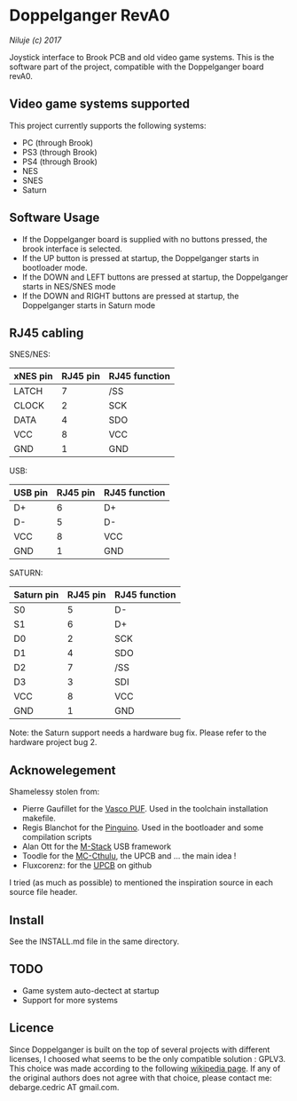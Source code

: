 # Doppelganger RevA0
_Niluje (c) 2017_

Joystick interface to Brook PCB and old video game systems.
This is the software part of the project, compatible with the Doppelganger board revA0.

## Video game systems supported

This project currently supports the following systems:
* PC (through Brook)
* PS3 (through Brook)
* PS4 (through Brook)
* NES
* SNES
* Saturn

## Software Usage

* If the Doppelganger board is supplied with no buttons pressed, the brook interface is selected.
* If the UP button is pressed at startup, the Doppelganger starts in bootloader mode.
* If the DOWN and LEFT buttons are pressed at startup, the Doppelganger starts in NES/SNES mode
* If the DOWN and RIGHT buttons are pressed at startup, the Doppelganger starts in Saturn mode

## RJ45 cabling

SNES/NES:

| xNES pin | RJ45 pin | RJ45 function |
|----------|----------|---------------|
| LATCH    |        7 | /SS           |
| CLOCK    |        2 | SCK           |
| DATA     |        4 | SDO           |
| VCC      |        8 | VCC           |
| GND      |        1 | GND           |

USB:

| USB pin | RJ45 pin | RJ45 function |
|---------|----------|---------------|
| D+      |        6 | D+            |
| D-      |        5 | D-            |
| VCC     |        8 | VCC           |
| GND     |        1 | GND           |

SATURN:

| Saturn pin | RJ45 pin | RJ45 function |
|------------|----------|---------------|
| S0         |        5 | D-   	        |
| S1         |        6 | D+            |
| D0         |        2 | SCK           |
| D1         |        4 | SDO           |
| D2         |        7 | /SS           |
| D3         |        3 | SDI           |
| VCC        |        8 | VCC           |
| GND        |        1 | GND           |

Note: the Saturn support needs a hardware bug fix. Please refer to the hardware project bug 2.

## Acknowelegement

Shamelessy stolen from:

* Pierre Gaufillet for the [Vasco PUF](https://github.com/pgaufillet/vasco). Used in the toolchain installation makefile.
* Regis Blanchot for the [Pinguino](http://pinguino.cc). Used in the bootloader and some compilation scripts
* Alan Ott for the [M-Stack](http://www.signal11.us/oss/m-stack/) USB framework
* Toodle for the [MC-Cthulu](http://forums.shoryuken.com/discussion/46572/the-official-cthulhu-and-chimp-thread-try-our-new-dreamcast-flavor), the UPCB and ... the main idea !
* Fluxcorenz: for the [UPCB](https://github.com/fluxcorenz/UPCB) on github

I tried (as much as possible) to mentioned the inspiration source in each source file header.

## Install

See the INSTALL.md file in the same directory.

## TODO

* Game system auto-dectect at startup
* Support for more systems

## Licence

Since Doppelganger is built on the top of several projects with different licenses, I choosed what seems to be the only compatible solution : GPLV3. This choice was made according to the following [wikipedia page](https://en.wikipedia.org/wiki/License_compatibility). If any of the original authors does not agree with that choice, please contact me: debarge.cedric AT gmail.com.
